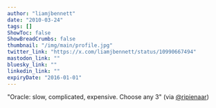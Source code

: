 ```yaml
---
author: "liamjbennett"
date: "2010-03-24"
tags: []
ShowToc: false
ShowBreadCrumbs: false
thumbnail: "/img/main/profile.jpg"
twitter_link: "https://x.com/liamjbennett/status/10990667494"
mastodon_link: ""
bluesky_link: ""
linkedin_link: ""
expiryDate: "2016-01-01"
---
```


"Oracle: slow, complicated, expensive.  Choose any 3" (via [@ripienaar](https://x.com/ripienaar))

